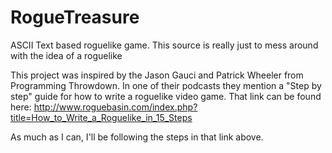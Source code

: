 # RogueTreasure
ASCII Text based roguelike game. This source is really just to mess around with the idea of a roguelike

This project was inspired by the Jason Gauci and Patrick Wheeler from Programming Throwdown. In one of their podcasts they mention a "Step by step" guide for how to write a roguelike video game. That link can be found here:
http://www.roguebasin.com/index.php?title=How_to_Write_a_Roguelike_in_15_Steps

As much as I can, I'll be following the steps in that link above.
